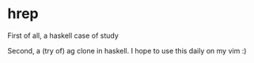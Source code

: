 # hrep

First of all, a haskell case of study

Second, a (try of) ag clone in haskell. I hope to use this daily on my vim :)
